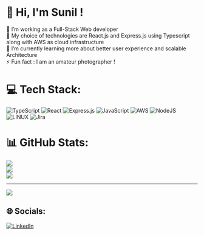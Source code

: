 # 💫 Hi, I'm Sunil !
🌱 I’m working as a Full-Stack Web developer <br>🔭 My choice of technologies are React.js and Express.js using Typescript along with AWS as cloud infrastructure<br>🌱 I’m currently learning more about better user experience and scalable Architecture <br>⚡ Fun fact :  I am an amateur photographer ! 


# 💻 Tech Stack:
![TypeScript](https://img.shields.io/badge/typescript-%23007ACC.svg?style=for-the-badge&logo=typescript&logoColor=white) ![React](https://img.shields.io/badge/react-%2320232a.svg?style=for-the-badge&logo=react&logoColor=%2361DAFB)  ![Express.js](https://img.shields.io/badge/express.js-%23404d59.svg?style=for-the-badge&logo=express&logoColor=%2361DAFB) ![JavaScript](https://img.shields.io/badge/javascript-%23323330.svg?style=for-the-badge&logo=javascript&logoColor=%23F7DF1E) ![AWS](https://img.shields.io/badge/AWS-%23FF9900.svg?style=for-the-badge&logo=amazon-aws&logoColor=white) ![NodeJS](https://img.shields.io/badge/node.js-6DA55F?style=for-the-badge&logo=node.js&logoColor=white)  ![LINUX](https://img.shields.io/badge/Linux-FCC624?style=for-the-badge&logo=linux&logoColor=black) ![Jira](https://img.shields.io/badge/jira-%230A0FFF.svg?style=for-the-badge&logo=jira&logoColor=white)

# 📊 GitHub Stats:
![](https://github-readme-stats.vercel.app/api?username=euphoricsunil&theme=dark&hide_border=true&include_all_commits=true&count_private=true)<br/>
![](https://github-readme-streak-stats.herokuapp.com/?user=euphoricsunil&theme=dark&hide_border=true)<br/>
![](https://github-readme-stats.vercel.app/api/top-langs/?username=euphoricsunil&theme=dark&hide_border=true&include_all_commits=true&count_private=true&layout=compact)


---
[![](https://visitcount.itsvg.in/api?id=euphoricsunil&icon=0&color=0)](https://visitcount.itsvg.in)

## 🌐 Socials:
[![LinkedIn](https://img.shields.io/badge/LinkedIn-%230077B5.svg?logo=linkedin&logoColor=white)](https://linkedin.com/in/sunil-l) 
